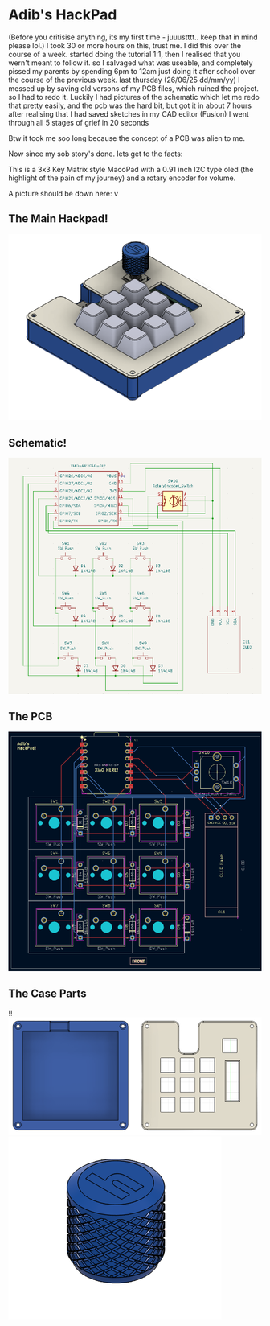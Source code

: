 # Adib's HackPad

(Before you critisise anything, its my first time - juuustttt.. keep that in mind please lol.)
I took 30 or more hours on this, trust me.
I did this over the course of a week.
started doing the tutorial 1:1, then I realised that you wern't meant to follow it.
so I salvaged what was useable, and completely pissed my parents by spending 6pm to 12am just doing it after school over the course of the previous week.
last thursday (26/06/25 dd/mm/yy) I messed up by saving old versons of my PCB files, which ruined the project. so I had to redo it.
Luckily I had pictures of the schematic which let me redo that pretty easily, and the pcb was the hard bit, but got it in about 7 hours after realising that I had saved sketches in my CAD editor (Fusion)
I went through all 5 stages of grief in 20 seconds

Btw it took me soo long because the concept of a PCB was alien to me.

Now since my sob story's done. lets get to the facts:

This is a 3x3 Key Matrix style MacoPad with a 0.91 inch I2C type oled (the highlight of the pain of my journey) and a rotary encoder for volume.
             
A picture should be down here: v
## The Main Hackpad!
![My HackPad](assets/Adib%27s%20HackPad%20Assembled.png)

## Schematic!
![My HackPad](assets/Adib%27s%20HackPad%20Schematic.png)

## The PCB
![My HackPad](assets/Adib%27s%20HackPad%20PCB.png)

## The Case Parts
!!![My HackPad](assets/Adib%27s%20HackPad%20Case.png)
![My HackPad](assets/Adib%27s%20HackPad%20Knob.png)
